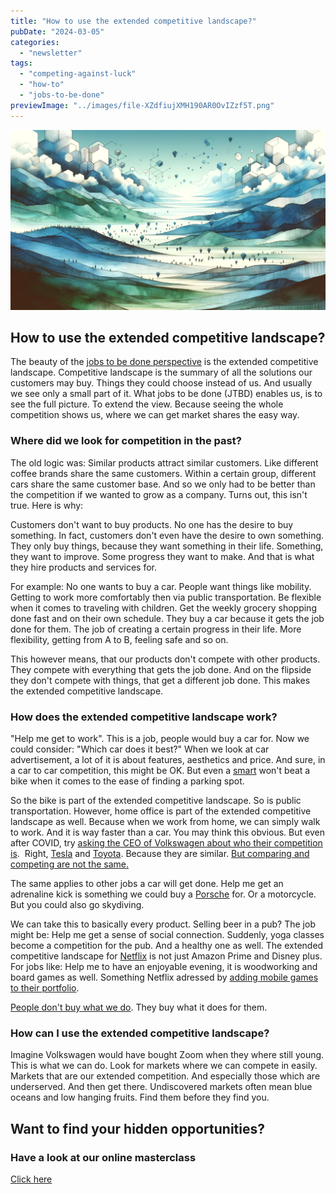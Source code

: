```yaml
---
title: "How to use the extended competitive landscape?"
pubDate: "2024-03-05"
categories:
  - "newsletter"
tags:
  - "competing-against-luck"
  - "how-to"
  - "jobs-to-be-done"
previewImage: "../images/file-XZdfiujXMH190AR0OvIZzf5T.png"
---
```


![extended competitive landscape](../images/file-XZdfiujXMH190AR0OvIZzf5T-1024x585.png)

## How to use the extended competitive landscape?

The beauty of the [jobs to be done perspective](https://utxo.solutions/newsletter/understanding-the-jobs-to-be-done-perspective/) is the extended competitive landscape. Competitive landscape is the summary of all the solutions our customers may buy. Things they could choose instead of us. And usually we see only a small part of it. What jobs to be done (JTBD) enables us, is to see the full picture. To extend the view. Because seeing the whole competition shows us, where we can get market shares the easy way.

### Where did we look for competition in the past?

The old logic was: Similar products attract similar customers. Like different coffee brands share the same customers. Within a certain group, different cars share the same customer base. And so we only had to be better than the competition if we wanted to grow as a company. Turns out, this isn't true. Here is why:

Customers don't want to buy products. No one has the desire to buy something. In fact, customers don't even have the desire to own something. They only buy things, because they want something in their life. Something, they want to improve. Some progress they want to make. And that is what they hire products and services for.

For example: No one wants to buy a car. People want things like mobility. Getting to work more comfortably then via public transportation. Be flexible when it comes to traveling with children. Get the weekly grocery shopping done fast and on their own schedule. They buy a car because it gets the job done for them. The job of creating a certain progress in their life. More flexibility, getting from A to B, feeling safe and so on.

This however means, that our products don't compete with other products. They compete with everything that gets the job done. And on the flipside they don't compete with things, that get a different job done. This makes the extended competitive landscape.

### How does the extended competitive landscape work?

"Help me get to work". This is a job, people would buy a car for. Now we could consider: "Which car does it best?" When we look at car advertisement, a lot of it is about features, aesthetics and price. And sure, in a car to car competition, this might be OK. But even a [smart](http://smart.com) won't beat a bike when it comes to the ease of finding a parking spot.

So the bike is part of the extended competitive landscape. So is public transportation. However, home office is part of the extended competitive landscape as well. Because when we work from home, we can simply walk to work. And it is way faster than a car. You may think this obvious. But even after COVID, try [asking the CEO of Volkswagen about who their competition is](https://youtu.be/8RL-oDmqnks?si=Xd0Xh24P3dbIPVOd).  Right, [Tesla](http://tesla.com) and [Toyota](http://toyota.com). Because they are similar. [But comparing and competing are not the same.](https://utxo.solutions/newsletter/confusing-correlation-with-causality/)

The same applies to other jobs a car will get done. Help me get an adrenaline kick is something we could buy a [Porsche](http://porsche.com) for. Or a motorcycle. But you could also go skydiving.

We can take this to basically every product. Selling beer in a pub? The job might be: Help me get a sense of social connection. Suddenly, yoga classes become a competition for the pub. And a healthy one as well. The extended competitive landscape for [Netflix](http://netflix.com) is not just Amazon Prime and Disney plus. For jobs like: Help me to have an enjoyable evening, it is woodworking and board games as well. Something Netflix adressed by [adding mobile games to their portfolio](https://www.whats-on-netflix.com/whats-new/full-list-of-games-available-on-netflix-10-2023/).

[People don't buy what we do](https://www.youtube.com/watch?v=UedER61oUy4&ab_channel=BlueOceanUSA). They buy what it does for them.

### How can I use the extended competitive landscape?

Imagine Volkswagen would have bought Zoom when they where still young. This is what we can do. Look for markets where we can compete in easily. Markets that are our extended competition. And especially those which are underserved. And then get there. Undiscovered markets often mean blue oceans and low hanging fruits. Find them before they find you.

## Want to find your hidden opportunities?

### Have a look at our online masterclass

[Click here](https://utxo.solutions/services/mastering-jobs-to-be-done-online-workshop/)
